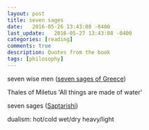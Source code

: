 ```yaml
---
layout: post
title: seven sages
date:   2016-05-26 13:43:08 -0400
last_update:   2016-05-27 13:43:08 -0400
categories: [reading]
comments: true
description: Quotes from the book
tags: [philosophy]
---
```


seven wise men ([seven sages of Greece][greece])


Thales of Miletus 'All things are made of water'

seven sages ([Saptarishi][saptarishi])

dualism: hot/cold wet/dry heavy/light


[greece]: https://en.wikipedia.org/wiki/Seven_Sages_of_Greece
[saptarishi]: https://en.wikipedia.org/wiki/Saptarishi
